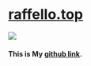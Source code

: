 # [raffello.top](http://www.raffello.top)

![](https://user-images.githubusercontent.com/63034623/78472282-0f96c800-776a-11ea-9016-64b627450c5d.png)

#### This is My [github link](https://github.com/raffello "raffello（邱峰）").
